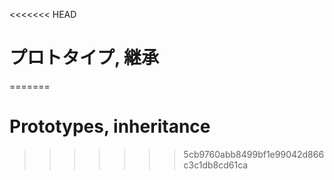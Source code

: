 <<<<<<< HEAD
# プロトタイプ, 継承
=======
# Prototypes, inheritance
>>>>>>> 5cb9760abb8499bf1e99042d866c3c1db8cd61ca
